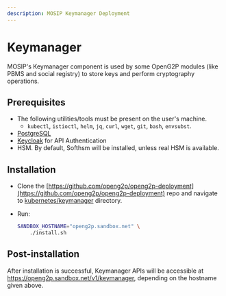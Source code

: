 ```yaml
---
description: MOSIP Keymanager Deployment
---
```


# Keymanager

MOSIP's Keymanager component is used by some OpenG2P modules (like PBMS and social registry) to store keys and perform cryptography operations.

## Prerequisites

* The following utilities/tools must be present on the user's machine.
  * `kubectl`, `istioctl`, `helm`, `jq`, `curl`, `wget`, `git`, `bash`, `envsubst`.
* [PostgreSQL](postgresql.md)
* [Keycloak](keycloak.md) for API Authentication
* HSM. By default, Softhsm will be installed, unless real HSM is available.

## Installation

* Clone the [https://github.com/openg2p/openg2p-deployment](https://github.com/openg2p/openg2p-deployment) repo and navigate to [kubernetes/keymanager](https://github.com/OpenG2P/openg2p-deployment/tree/main/kubernetes/keymanager) directory.
*   Run:

    ```bash
    SANDBOX_HOSTNAME="openg2p.sandbox.net" \
        ./install.sh
    ```

## Post-installation

After installation is successful, Keymanager APIs will be accessible at https://openg2p.sandbox.net/v1/keymanager, depending on the hostname given above.
